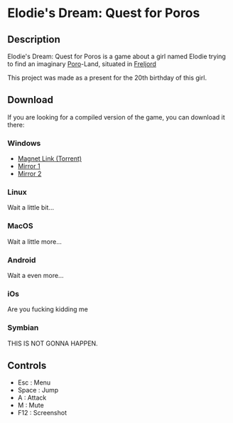 Elodie's Dream: Quest for Poros
===============================

Description
-----------
Elodie's Dream: Quest for Poros is a game about a girl named Elodie trying to find an imaginary [Poro](http://leagueoflegends.wikia.com/wiki/File:Poro.png)-Land, situated in [Freljord](http://leagueoflegends.wikia.com/wiki/Freljord)

This project was made as a present for the 20th birthday of this girl.

Download
--------
If you are looking for a compiled version of the game, you can download it there:

### Windows
- [Magnet Link (Torrent)](http://mgnet.me/.ElodieDream)
- [Mirror 1](http://protectator.ch/files/Elodie-game.zip)
- [Mirror 2](http://pecamo.protectator.ch/protectator/Elodie-game.zip)

### Linux
Wait a little bit...

### MacOS
Wait a little more...

### Android
Wait a even more...

### iOs
Are you fucking kidding me

### Symbian
THIS IS NOT GONNA HAPPEN.

Controls
--------
- Esc : Menu
- Space : Jump
- A : Attack
- M : Mute
- F12 : Screenshot
